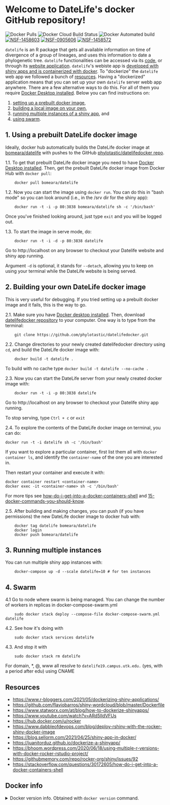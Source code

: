 # Welcome to DateLife's docker GitHub repository!

![Docker Pulls](https://img.shields.io/docker/pulls/bomeara/datelife?color=green)
![Docker Cloud Build Status](https://img.shields.io/docker/cloud/build/bomeara/datelife)
![Docker Automated build](https://img.shields.io/docker/automated/bomeara/datelife?color=green)
[![NSF-1458603](https://img.shields.io/badge/NSF-1458603-blue.svg)](https://nsf.gov/awardsearch/showAward?AWD_ID=1458603)
[![NSF-0905606](https://img.shields.io/badge/NSF-0905606-blue.svg)](https://nsf.gov/awardsearch/showAward?AWD_ID=0905606)
[![NSF-1458572](https://img.shields.io/badge/NSF-1458572-blue.svg)](https://nsf.gov/awardsearch/showAward?AWD_ID=1458572)

`datelife` is an R package that gets all available information on time of divergence of a group of lineages, and uses this information to date a phylogenetic tree.
`datelife` functionalities can be accessed via its [code](https://github.com/phylotastic/datelife), or through its [website application]().
`datelife`'s webiste app is [developed with shiny apps and is containerized with docker](https://www.r-bloggers.com/2021/05/dockerizing-shiny-applications/). To "dockerize" the `datelife` web app we followed a bunch of [resources](#resources).
Having a "dockerized" application means that you can set up your own `datelife` server webb app anywhere. There are a few alternative ways to do this. For all of them you require [Docker Desktop installed](https://www.docker.com/products/docker-desktop). Below you can find instructions on:

1. [setting up a prebuilt docker image](#1),
2. [building a local image on your own](#2),
3. [running multiple instances of a shiny app](#3), and
4. [using swarm](#4).

## 1. Using a prebuilt DateLife docker image

Ideally, docker hub automatically builds the DateLife docker image at [bomeara/datelife](https://hub.docker.com/r/bomeara/datelife/dockerfile) with pushes to the GitHub [phylotastic/datelifedocker repo](https://github.com/phylotastic/datelifedocker).

1.1. To get that prebuilt DateLife docker image you need to have [Docker Desktop installed](https://www.docker.com/products/docker-desktop). Then, get the prebuilt DateLife docker image from Docker Hub with `docker pull`:

```shell
    docker pull bomeara/datelife
```

1.2. Now you can start the image using `docker run`. You can do this in "bash mode" so you can look around (i.e., in the /srv dir for the shiny app):

```shell
    docker run -t -i -p 80:3838 bomeara/datelife sh -c '/bin/bash'
```

Once you've finished looking around, just type `exit` and you will be logged out.

1.3. To start the image in serve mode, do:

```shell
    docker run -t -i -d -p 80:3838 datelife
```

Go to http://localhost on any browser to checkout your Datelife website and shiny app running.

Argument `-d` is optional, it stands for `--detach`, allowing you to keep on using your terminal while the DateLife website is being served.


## 2. Building your own DateLife docker image

This is very useful for debugging. If you tried setting up a prebuilt docker image and it fails, this is the way to go.

2.1. Make sure you have [Docker desktop installed](https://www.docker.com/products/docker-desktop). Then, download [datelifedocker repository](https://github.com/phylotastic/datelifedocker) to your computer. One way is to type from the terminal:

```shell
    git clone https://github.com/phylotastic/datelifedocker.git
```

2.2. Change directories to your newly created datelifedocker directory using `cd`, and build the DateLife docker image with:

```shell
    docker build -t datelife .
```

To build with no cache type `docker build -t datelife --no-cache .`

2.3. Now you can start the DateLife server from your newly created docker image with:

```shell
    docker run -t -i -p 80:3838 datelife
```

Go to http://localhost on any browser to checkout your Datelife shiny app running.

To stop serving, type `Ctrl + c` or `exit`

2.4. To explore the contents of the DateLife docker image on terminal, you can do:

```shell
docker run -t -i datelife sh -c '/bin/bash'
```

If you want to explore a particular container, first list them all with `docker container ls`, and identify the `container-name` of the one you are interested in.

Then restart your container and execute it with:

```shell
docker container restart <container-name>
docker exec -it <container-name> sh -c '/bin/bash'
```

For more tips see [how-do-i-get-into-a-docker-containers-shell](https://stackoverflow.com/questions/30172605/how-do-i-get-into-a-docker-containers-shell)
and [15-docker-commands-you-should-know](https://towardsdatascience.com/15-docker-commands-you-should-know-970ea5203421).

2.5. After building and making changes, you can push (if you have permissions) the new DateLife docker image to docker hub with:

```shell
    docker tag datelife bomeara/datelife
    docker login
    docker push bomeara/datelife
```

## 3. Running multiple instances

You can run multiple shiny app instances with:

```shell
    docker-compose up -d --scale datelife=10 # for ten instances
```

## 4. Swarm

4.1 Go to node where swarm is being managed. You can change the number of workers in replicas in docker-compose-swarm.yml

```shell
    sudo docker stack deploy --compose-file docker-compose-swarm.yml datelife
```

4.2. See how it's doing with

```shell
    sudo docker stack services datelife
```

4.3. And stop it with

```shell
    sudo docker stack rm datelife
```

For domain, *, @, www all resolve to `datelife19.campus.utk.edu.` (yes, with a period after edu) using CNAME

## Resources

- https://www.r-bloggers.com/2021/05/dockerizing-shiny-applications/
- https://github.com/flaviobarros/shiny-wordcloud/blob/master/Dockerfile
- https://www.statworx.com/at/blog/how-to-dockerize-shinyapps/
- https://www.youtube.com/watch?v=ARd5IldVFUs
- https://hub.docker.com/u/rocker
- https://www.dabbleofdevops.com/blog/deploy-rshiny-with-the-rocker-shiny-docker-image
- https://blog.sellorm.com/2021/04/25/shiny-app-in-docker/
- https://juanitorduz.github.io/dockerize-a-shinyapp/
- https://bhoom.wordpress.com/2020/06/18/using-multiple-r-versions-with-docker-rocker-rstudio-project/
- https://githubmemory.com/repo/rocker-org/shiny/issues/92
- https://stackoverflow.com/questions/30172605/how-do-i-get-into-a-docker-containers-shell


## Docker info

<details>
<summary>Docker version info. Obtained with <code>docker version</code> command.</summary>


```shell
Client: Docker Engine - Community
 Cloud integration: 1.0.7
 Version:           20.10.2
 API version:       1.41
 Go version:        go1.13.15
 Git commit:        2291f61
 Built:             Mon Dec 28 16:12:42 2020
 OS/Arch:           darwin/amd64
 Context:           default
 Experimental:      true

Server: Docker Engine - Community
 Engine:
  Version:          20.10.2
  API version:      1.41 (minimum version 1.12)
  Go version:       go1.13.15
  Git commit:       8891c58
  Built:            Mon Dec 28 16:15:28 2020
  OS/Arch:          linux/amd64
  Experimental:     true
 containerd:
  Version:          1.4.3
  GitCommit:        269548fa27e0089a8b8278fc4fc781d7f65a939b
 runc:
  Version:          1.0.0-rc92
  GitCommit:        ff819c7e9184c13b7c2607fe6c30ae19403a7aff
 docker-init:
  Version:          0.19.0
  GitCommit:        de40ad0
```

</details>
